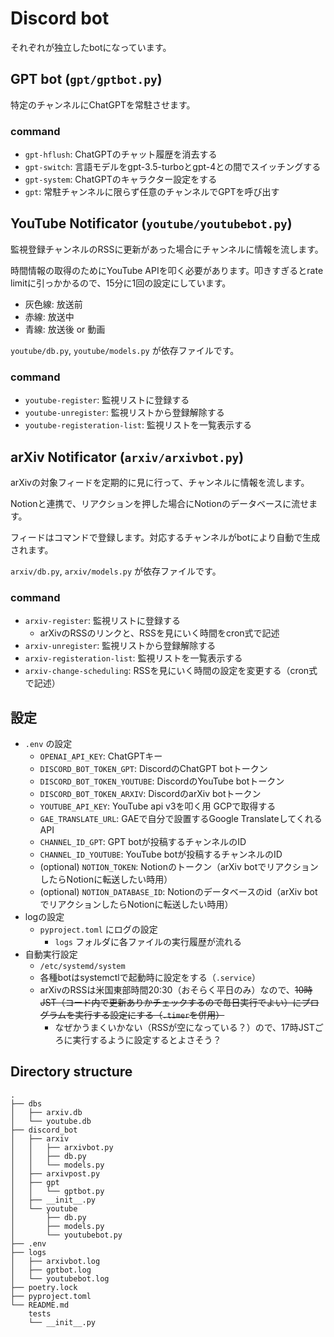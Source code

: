 # Discord bot

それぞれが独立したbotになっています。

## GPT bot (`gpt/gptbot.py`)

特定のチャンネルにChatGPTを常駐させます。

### command

- `gpt-hflush`: ChatGPTのチャット履歴を消去する
- `gpt-switch`: 言語モデルをgpt-3.5-turboとgpt-4との間でスイッチングする
- `gpt-system`: ChatGPTのキャラクター設定をする
- `gpt`: 常駐チャンネルに限らず任意のチャンネルでGPTを呼び出す

## YouTube Notificator (`youtube/youtubebot.py`)

監視登録チャンネルのRSSに更新があった場合にチャンネルに情報を流します。

時間情報の取得のためにYouTube APIを叩く必要があります。叩きすぎるとrate limitに引っかかるので、15分に1回の設定にしています。

- 灰色線: 放送前
- 赤線: 放送中
- 青線: 放送後 or 動画

`youtube/db.py`, `youtube/models.py` が依存ファイルです。

### command

- `youtube-register`: 監視リストに登録する
- `youtube-unregister`: 監視リストから登録解除する
- `youtube-registeration-list`: 監視リストを一覧表示する

## arXiv Notificator (`arxiv/arxivbot.py`)

arXivの対象フィードを定期的に見に行って、チャンネルに情報を流します。

Notionと連携で、リアクションを押した場合にNotionのデータベースに流せます。

フィードはコマンドで登録します。対応するチャンネルがbotにより自動で生成されます。

`arxiv/db.py`, `arxiv/models.py` が依存ファイルです。

### command

- `arxiv-register`: 監視リストに登録する
    - arXivのRSSのリンクと、RSSを見にいく時間をcron式で記述
- `arxiv-unregister`: 監視リストから登録解除する
- `arxiv-registeration-list`: 監視リストを一覧表示する
- `arxiv-change-scheduling`: RSSを見にいく時間の設定を変更する（cron式で記述）

## 設定

- `.env` の設定
    - `OPENAI_API_KEY`: ChatGPTキー
    - `DISCORD_BOT_TOKEN_GPT`: DiscordのChatGPT botトークン
    - `DISCORD_BOT_TOKEN_YOUTUBE`: DiscordのYouTube botトークン
    - `DISCORD_BOT_TOKEN_ARXIV`: DiscordのarXiv botトークン
    - `YOUTUBE_API_KEY`: YouTube api v3を叩く用 GCPで取得する
    - `GAE_TRANSLATE_URL`: GAEで自分で設置するGoogle TranslateしてくれるAPI
    - `CHANNEL_ID_GPT`: GPT botが投稿するチャンネルのID
    - `CHANNEL_ID_YOUTUBE`: YouTube botが投稿するチャンネルのID
    - (optional) `NOTION_TOKEN`: Notionのトークン（arXiv botでリアクションしたらNotionに転送したい時用）
    - (optional) `NOTION_DATABASE_ID`: Notionのデータベースのid（arXiv botでリアクションしたらNotionに転送したい時用）
- logの設定
    - `pyproject.toml` にログの設定
        - `logs` フォルダに各ファイルの実行履歴が流れる
- 自動実行設定
    - `/etc/systemd/system`
    - 各種botはsystemctlで起動時に設定をする（`.service`）
    - arXivのRSSは米国東部時間20:30（おそらく平日のみ）なので、~~10時JST（コード内で更新ありかチェックするので毎日実行でよい）にプログラムを実行する設定にする（`.timer`を併用）~~
        - なぜかうまくいかない（RSSが空になっている？）ので、17時JSTごろに実行するように設定するとよさそう？

## Directory structure

```
.
├── dbs
│   ├── arxiv.db
│   └── youtube.db
├── discord_bot
│   ├── arxiv
│   │   ├── arxivbot.py
│   │   ├── db.py
│   │   └── models.py
│   ├── arxivpost.py
│   ├── gpt
│   │   └── gptbot.py
│   ├── __init__.py
│   └── youtube
│       ├── db.py
│       ├── models.py
│       └── youtubebot.py
├── .env
├── logs
│   ├── arxivbot.log
│   ├── gptbot.log
│   └── youtubebot.log
├── poetry.lock
├── pyproject.toml
└── README.md
    tests
    └── __init__.py
```
